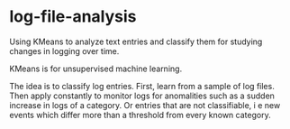 # log-file-analysis
Using KMeans to analyze text entries and classify them for studying changes in logging over time.

KMeans is for unsupervised machine learning.

The idea is to classify log entries. First, learn from a sample of log files. Then apply constantly to monitor logs for anomalities such as a sudden increase in logs of a category. Or entries that are not classifiable, i e new events which differ more than a threshold from every known category.
